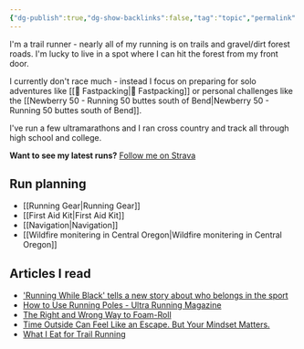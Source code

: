 ```yaml
---
{"dg-publish":true,"dg-show-backlinks":false,"tag":"topic","permalink":"/running/","dgShowBacklinks":false,"dgPassFrontmatter":true}
---
```



I'm a trail runner - nearly all of my running is on trails and gravel/dirt forest roads. I'm lucky to live in a spot where I can hit the forest from my front door.

I currently don't race much - instead I focus on preparing for solo adventures like [[📘 Fastpacking\|📘 Fastpacking]] or personal challenges like the [[Newberry 50 - Running 50 buttes south of Bend\|Newberry 50 - Running 50 buttes south of Bend]].

I've run a few ultramarathons and I ran cross country and track all through high school and college.

**Want to see my latest runs?** [Follow me on Strava](https://www.strava.com/athletes/aaronjamesyoung)

## Run planning

* [[Running Gear\|Running Gear]]
* [[First Aid Kit\|First Aid Kit]]
* [[Navigation\|Navigation]]
* [[Wildfire monitering in Central Oregon\|Wildfire monitering in Central Oregon]]

## Articles I read

- ['Running While Black' tells a new story about who belongs in the sport](https://www.npr.org/sections/health-shots/2022/11/16/1136216628/running-while-black-tells-a-new-story-about-who-belongs-in-the-sport)
- [How to Use Running Poles - Ultra Running Magazine](https://ultrarunning.com/featured/how-to-use-running-poles/)
- [The Right and Wrong Way to Foam-Roll](https://www.trailrunnermag.com/training/injuries-and-treatment-training/the-right-and-wrong-way-to-foam-roll/)
- [Time Outside Can Feel Like an Escape. But Your Mindset Matters.](https://www.trailrunnermag.com/training/time-outside-can-feel-like-an-escape-but-your-mindset-matters/)
- [What I Eat for Trail Running](https://www.youtube.com/watch?v=L0DgF0hoOhc)

